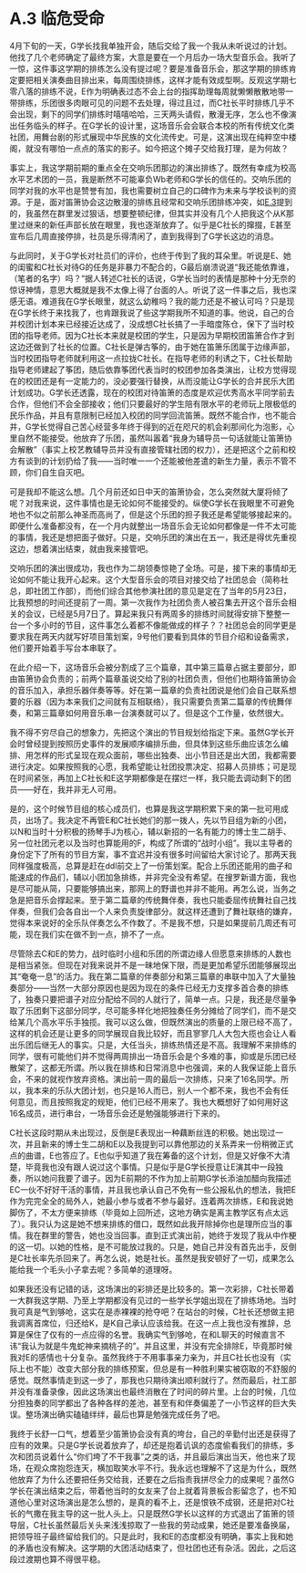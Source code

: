 # A.3 临危受命

4月下旬的一天，G学长找我单独开会，随后交给了我一个我从未听说过的计划。他找了几个老师确定了最终方案，大意是要在一个月后办一场大型音乐会。我听了一惊，这件事这学期的排练怎么没有提过呢？要是准备音乐会，那这学期的排练肯定要把相关演奏曲目排出来，每周围绕排练，这样才能有效成型啊。反观这学期七零八落的排练不说，E作为明确表过态不会上台的指挥助理每周就懒懒散散地带一带排练，乐团很多肉眼可见的问题不去处理，得过且过，而C社长平时排练几乎不会出现，剩下的同学们排练时嘻嘻哈哈，三天两头请假，散漫无序，怎么也不像演出任务临头的样子。在G学长的设计里，这场音乐会会联合本校的所有传统文化类社团，用舞台剧的形式展现中华民族的文化流传史。可是，这演出现在纯粹空中楼阁，就没有哪怕一点点的落实的影子。如今把这个摊子交给我打理，是为何故？

事实上，我这学期前期的重点全在交响乐团那边的演出排练了。既然有幸成为校高水平艺术团的一员，我是断然不可能辜负Wb老师和G学长的信任的。交响乐团的同学对我的水平也是赞誉有加，我也需要树立自己的口碑作为未来与学校谈判的资源。于是，面对笛箫协会这边散漫的排练且经常和交响乐团排练冲突，如[E.3](../E/E.3%20分歧.md)提到的，我虽然在群里发过狠话，想要整顿纪律，但其实并没有几个人把我这个从K那里过继来的新任声部长放在眼里，我也逐渐放弃了。似乎是C社长的撺掇，E甚至宣布后几周直接停排，社员是乐得清闲了，直到我得到了G学长这边的消息。

与此同时，关于G学长对社员们的评价，也终于传到了我的耳朵里。听说是E、她的闺蜜和C社长对待G的任务是非暴力不配合的，G最后崩溃说道“我还能依靠谁，（笔者的名字）吗？”据人转述C社长的话说，G学长当时的表情是那种十分无奈的惊讶神情，意思大概就是我不太像上得了台面的人。听说了这一件事之后，我也深感无语。难道我在G学长眼里，就这么幼稚吗？我的能力还是不被认可吗？只是现在G学长终于来找我了，也肯跟我说了些这学期我所不知道的事。他说，自己的合并校团计划本来已经接近达成了，没成想C社长搞了一手暗度陈仓，保下了当时校团的指导老师。因为C社长本来就是校团的学生，只是因为早期校团笛箫合作才到这边还做到了社长的位置。C社长是弹古筝的，由于她在笛箫乐团属于边缘声部，当时校团指导老师就利用这一点拉拢C社长。在指导老师的利诱之下，C社长帮助指导老师建起了筝团，随后依靠筝团代表当时的校团参加各类演出，让校方觉得现在的校团还是有一定能力的，没必要强行替换，从而没能让G学长的合并民乐大团计划成功。G学长还透露，现在的校团对待笛箫的态度是欢迎优秀高水平同学前去合作，但他们不会全部接收；他们只要最好的学生陪有限水平的老师玩上限极低的民乐作品，并且有意限制已经加入校团的同学回流笛箫。既然不能合作，也不能合并，G学长觉得自己苦心经营多年终于得到的近在咫尺的机会刹那间化为泡影，心里自然不能接受。他放弃了乐团，虽然叫嚣着“我身为辅导员一句话就能让笛箫协会解散”（事实上校艺教辅导员并没有直接管辖社团的权力），还是把这个之前和校方有谈到的计划扔给了我——当时唯一一个还能被他差遣的新生力量，表示不管不顾，你们自生自灭吧。

可是我却不能这么想。几个月前还如日中天的笛箫协会，怎么突然就大厦将倾了呢？对我来说，这件事情也是无论如何不能接受的。纵使G学长在我眼里不可避免地也不似之前那么神圣而高尚了，但是这个乐团的担子我还是希望能够接起来的。即便什么准备都没有，在一个月内就整出一场音乐会无论如何都像是一件不太可能的事情，我还是想把面子做好。只是，交响乐团的演出在五一，我还是得优先重视这边，想着演出结束，就由我来接管吧。

交响乐团的演出很成功，我也作为二胡领奏惊艳了全场。可是，接下来的事情却无论如何不能让我开心起来。这个大型音乐会的项目对接交给了社团总会（简称社总，即社团工作部），而他们综合其他参演社团的意见是定在了当年的5月23日，比我预想的时间还提前了一周。第一次我作为社团负责人被召集去开这个音乐会相关的会议，已经是5月7日了。算起来我只有两周多的排练时间就得安排下整整一台一个多小时的节目，这件事怎么着都不像能做成的样子？？社团总会的同学更是要求我在两天内就写好项目策划案，9号他们要看到具体的节目介绍和设备需求，他们要开始着手写台本串联了。

在此介绍一下，这场音乐会被分割成了三个篇章，其中第三篇章占据主要部分，即由笛箫协会负责的；前两个篇章虽说交给了别的社团负责，但他们也期待笛箫协会的音乐加入，承担乐器伴奏等等。好在第一篇章的负责社团说是他们会自己联系想要的乐器（因为本来我们之间就有互相联络），我只需要负责第二篇章的传统舞伴奏，和第三篇章如何用音乐串一台演奏就可以了。但是这个工作量，依然很大。

我不得不穷尽自己的想象力，先把这个演出的节目规划给指定下来。虽然G学长开会时曾经提到按照历史事件的发展顺序编排乐曲，但具体到这些乐曲应该怎么编排、用怎样的形式呈现在观众面前，哪些出独奏、出小节目还是出大团，我都需要进行决定。如果按照我的心愿，我希望能让社团投票决定、招募人员排练；可是现在时间紧张，再加上C社长和E这学期都像是在摆烂一样，我只能去调动剩下的团员——好在，我并非无人可用。

是的，这个时候节目组的核心成员们，也算是我这学期积累下来的第一批可用成员，出场了。我决定不再管E和C社长她们的那一拨人，先以节目组为新的小团，以N和当时十分积极的扬琴手J为核心，辅以新招的一名有能力的博士生二胡手、另一位社团元老以及当时也算能用的F，构成了所谓的“战时小组”。我以主导者的身份定下了所有的节目方案，事不宜迟并没有很多时间留给大家讨论了。那两天我同样强度极高，总算是赶在ddl前交上了一份策划案。配合上乐团还能用的曲子和能速成的作品们，辅以小团加急排练，并非完全没有希望。在搜罗新谱方面，我也是尽可能从简，只要能够搞出来，那网上的野谱也并非不能用。再怎么说，当务之急是把音乐会撑起来。至于第二篇章的传统舞伴奏，我也只能委屈传统舞社自己找伴奏，但我们会各自出一个人来负责旋律部分。就这样还遭到了舞社联络的嫌弃，觉得本来说好的全乐队伴奏怎么不作数了。不是我不想，只是如果提前几周还有可能，现在我们实在做不到一点，排不了一点。

尽管除去C和E的势力，战时临时小组和乐团的所谓边缘人但愿意来排练的人数也是相当紧张。但现在对我来说并不是一昧地保下限，而是更加希望乐团能够展现出其“奄奄一息”的活力。我在第二篇章的伴奏部分和第三篇章的串联中加入了大量独奏部分——当然一大部分原因也是因为现在的条件已经无力支撑多首合奏的排练了，独奏只要把谱子对应分配给不同的人就行了，简单一点。只是，我还是尽量争取了乐团剩下这部分同学，尽可能多样化地把独奏任务分摊给了同学们，而不是交给某几个高水平乐手独揽。我可以这么做，但既然演出的质量的上限已经不高了，这样的机会还是让更多的同学展现自我比较好，而且寥寥几人大包大揽也会让人看出乐团后继无人的事实。只是，大任当头，排练热情还是不高。我理解不来排练的同学，很有可能他们并不觉得两周排出一场音乐会是个多难的事，抑或是乐团已经散架了，这都无所谓。所以我在排练和日常消息中也强调，来的人我保证能上音乐会，不来的就视作放弃资格。演出前一周的最后一次排练，只来了16名同学。所以，我本来的乐队大团计划，也只是16人而已，别人一个都不来，我也不会有任何意见，而且按照我定的规矩，他们已经不用来了。我也大概想好了如何用好这16名成员，进行串台，一场音乐会还是勉强能够进行下来的。

C社长这段时期从未出现过，反倒是E表现出一种藕断丝连的积极。她出现过一次，并且新来的博士生二胡和E以及我提到可以靠他那边的关系弄来一份稍微正式点的曲谱，E也答应了。E也似乎知道了我在筹备的这个计划，但是又好像不大清楚，毕竟我也没有跟人说过这个事情。只是似乎是G学长授意让E演其中一段独奏，所以她问我要了谱子。因为E前期的不作为加上前期G学长添油加醋向我描述EC一伙不好好干活的事情，并且我也承认自己不免有一些公报私仇的想法，我把E作为完完全全的局外人，她最小参与或者不参与最好。连着两次排练，E和我说她脚伤了，不太方便来排练（毕竟如上回所述，这地方确实是离主教学区有点太远了）。我只认为这是她不想来排练的借口，既然如此我开除掉你也是理所应当的事情。我在群里的警告，她也没当回事。直到正式演出前，她终于发现了我从中作梗的这一切。以她的性格，是不可能放过我的。只是，她自己并没有首先出手，反倒是C社长率先杀回来了。再怎么说，她是社长。虽然是我安顿好了一切，成果怎么能给我一个毛头小子拿去呢？多简单的道理呀。

如果我还没有记错的话，这场演出的彩排还是比较多的。第一次彩排，C社长带着一大群我这学期、乃至上学期都没有见过的一些学长学姐出现在了排练场地。当时我可真是气到够呛，这实在是赤裸裸的抢夺吧？在站台的时候，C社长还想做主把我调离首席位，归还给K，是K自己承认应该给我。在这一点上我也没有推辞，总算是保住了仅有的一点应得的名誉。我确实气到够呛，在和L聊天的时候直言不讳“我认为就是牛鬼蛇神来摘桃子的”。并且这里，并没有完全排除E，毕竟那时候我对E的感情也十分复杂。虽然我终于不用事事亲力亲为，并且C社长也没有（实际上也不能）改变大部分我的排练预案，但总是有一种胜利果实被窃取的不舒服的感觉。既然事情走到这一步了，那我也只期待演出顺利就行了。然而最后，社工部并没有准备录像，因此这场演出也最终消散在了时间的碎片里。上台的时候，几位分担独奏的同学都出了各种各样的差池，甚至有和伴奏偏差了一小节这样的巨大失误。整场演出确实磕磕绊绊，最后也算是勉强完成任务了吧。

我终于长舒一口气，想着至少笛箫协会没有真的垮台，自己的辛勤付出还是获得了应有的效果。只是G学长说着放弃了，却还是抱着讥讽的态度偷看我们的排练，多次和团员说着什么“你们垮了不干我事”之类的话，并且最后演出当天，他也来了现场，在观众席抱怨连天，横加取笑水平不行。我永远也理解不了这是为什么，既然他放弃了为什么还要把任务交给我，还要在之后指责我拼尽全力的成果呢？虽然G学长在演出结束之后，带着他当时的女友来了台上就着背景板合影留念了，也不知道他心里对这场演出是怎么想的，是真的看不上，还是恨铁不成钢，还是把对C社长的气撒在我主导的这一批人头上。只是既然G学长以这样的方式退出了笛箫的领导层，C社长虽然最后关头来浅浅掠取了一些我的劳动成果，她还是要准备换届，把领导班子最终留给我们的。只是此时，我和E的态度都没有明确，事实上我和她的矛盾也没有解决。这学期的大团活动结束了，但社团也还有杂活。因此，之后这段过渡期也算不得很平稳。